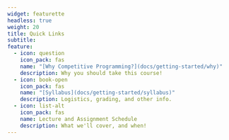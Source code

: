 ```yaml
---
widget: featurette
headless: true
weight: 20
title: Quick Links
subtitle: 
feature:
  - icon: question
    icon_pack: fas
    name: "[Why Competitive Programming?](docs/getting-started/why)"
    description: Why you should take this course!
  - icon: book-open
    icon_pack: fas
    name: "[Syllabus](docs/getting-started/syllabus)"
    description: Logistics, grading, and other info.
  - icon: list-alt
    icon_pack: fas
    name: Lecture and Assignment Schedule
    description: What we'll cover, and when!
---
```

